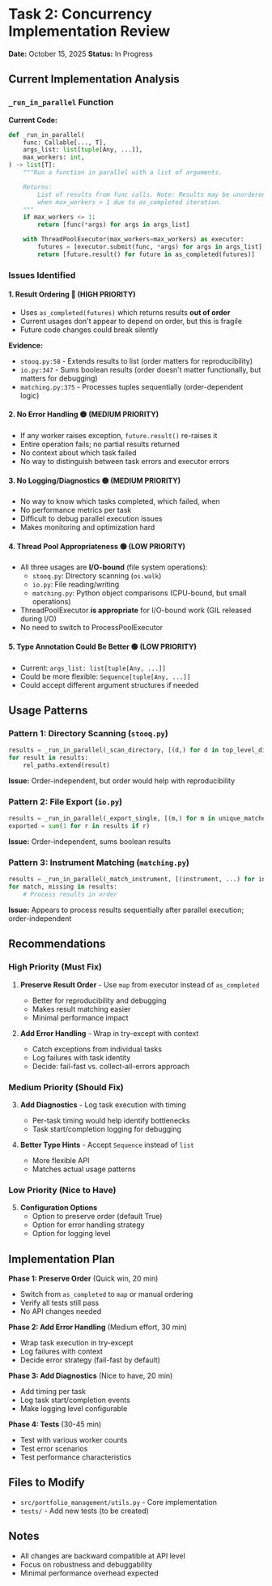 # Task 2: Concurrency Implementation Review

**Date:** October 15, 2025
**Status:** In Progress

## Current Implementation Analysis

### `_run_in_parallel` Function

**Current Code:**
```python
def _run_in_parallel(
    func: Callable[..., T],
    args_list: list[tuple[Any, ...]],
    max_workers: int,
) -> list[T]:
    """Run a function in parallel with a list of arguments.

    Returns:
        List of results from func calls. Note: Results may be unordered
        when max_workers > 1 due to as_completed iteration.
    """
    if max_workers <= 1:
        return [func(*args) for args in args_list]

    with ThreadPoolExecutor(max_workers=max_workers) as executor:
        futures = [executor.submit(func, *args) for args in args_list]
        return [future.result() for future in as_completed(futures)]
```

### Issues Identified

#### 1. **Result Ordering** 🔴 (HIGH PRIORITY)
- Uses `as_completed(futures)` which returns results **out of order**
- Current usages don't appear to depend on order, but this is fragile
- Future code changes could break silently

**Evidence:**
- `stooq.py:58` - Extends results to list (order matters for reproducibility)
- `io.py:347` - Sums boolean results (order doesn't matter functionally, but matters for debugging)
- `matching.py:375` - Processes tuples sequentially (order-dependent logic)

#### 2. **No Error Handling** 🟡 (MEDIUM PRIORITY)
- If any worker raises exception, `future.result()` re-raises it
- Entire operation fails; no partial results returned
- No context about which task failed
- No way to distinguish between task errors and executor errors

#### 3. **No Logging/Diagnostics** 🟡 (MEDIUM PRIORITY)
- No way to know which tasks completed, which failed, when
- No performance metrics per task
- Difficult to debug parallel execution issues
- Makes monitoring and optimization hard

#### 4. **Thread Pool Appropriateness** 🟢 (LOW PRIORITY)
- All three usages are **I/O-bound** (file system operations):
  - `stooq.py`: Directory scanning (`os.walk`)
  - `io.py`: File reading/writing
  - `matching.py`: Python object comparisons (CPU-bound, but small operations)
- ThreadPoolExecutor **is appropriate** for I/O-bound work (GIL released during I/O)
- No need to switch to ProcessPoolExecutor

#### 5. **Type Annotation Could Be Better** 🟢 (LOW PRIORITY)
- Current: `args_list: list[tuple[Any, ...]]`
- Could be more flexible: `Sequence[tuple[Any, ...]]`
- Could accept different argument structures if needed

## Usage Patterns

### Pattern 1: Directory Scanning (`stooq.py`)
```python
results = _run_in_parallel(_scan_directory, [(d,) for d in top_level_dirs], max_workers)
for result in results:
    rel_paths.extend(result)
```
**Issue:** Order-independent, but order would help with reproducibility

### Pattern 2: File Export (`io.py`)
```python
results = _run_in_parallel(_export_single, [(m,) for m in unique_matches.values()], config.max_workers)
exported = sum(1 for r in results if r)
```
**Issue:** Order-independent, sums boolean results

### Pattern 3: Instrument Matching (`matching.py`)
```python
results = _run_in_parallel(_match_instrument, [(instrument, ...) for instrument in instruments], max_workers)
for match, missing in results:
    # Process results in order
```
**Issue:** Appears to process results sequentially after parallel execution; order-independent

## Recommendations

### High Priority (Must Fix)
1. **Preserve Result Order** - Use `map` from executor instead of `as_completed`
   - Better for reproducibility and debugging
   - Makes result matching easier
   - Minimal performance impact

2. **Add Error Handling** - Wrap in try-except with context
   - Catch exceptions from individual tasks
   - Log failures with task identity
   - Decide: fail-fast vs. collect-all-errors approach

### Medium Priority (Should Fix)
3. **Add Diagnostics** - Log task execution with timing
   - Per-task timing would help identify bottlenecks
   - Task start/completion logging for debugging

4. **Better Type Hints** - Accept `Sequence` instead of `list`
   - More flexible API
   - Matches actual usage patterns

### Low Priority (Nice to Have)
5. **Configuration Options**
   - Option to preserve order (default True)
   - Option for error handling strategy
   - Option for logging level

## Implementation Plan

**Phase 1: Preserve Order** (Quick win, 20 min)
- Switch from `as_completed` to `map` or manual ordering
- Verify all tests still pass
- No API changes needed

**Phase 2: Add Error Handling** (Medium effort, 30 min)
- Wrap task execution in try-except
- Log failures with context
- Decide error strategy (fail-fast by default)

**Phase 3: Add Diagnostics** (Nice to have, 20 min)
- Add timing per task
- Log task start/completion events
- Make logging level configurable

**Phase 4: Tests** (30-45 min)
- Test with various worker counts
- Test error scenarios
- Test performance characteristics

## Files to Modify
- `src/portfolio_management/utils.py` - Core implementation
- `tests/` - Add new tests (to be created)

## Notes
- All changes are backward compatible at API level
- Focus on robustness and debuggability
- Minimal performance overhead expected
